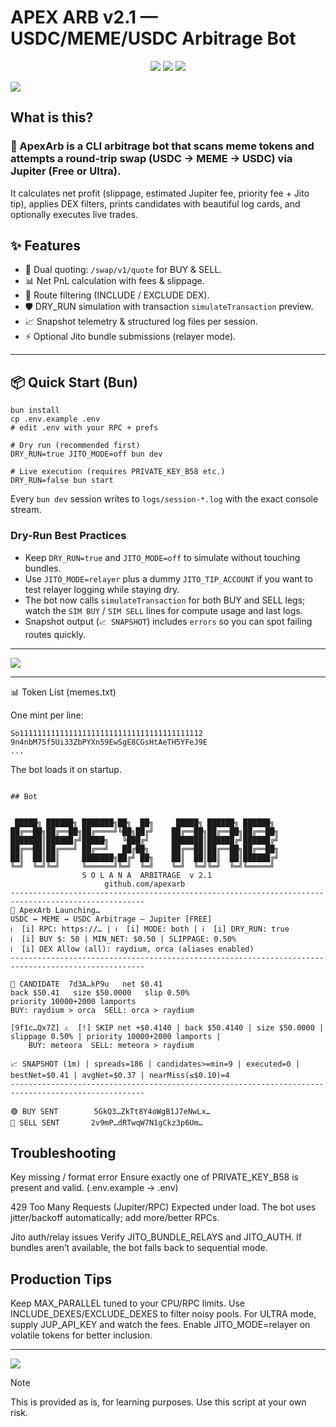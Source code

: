 # APEX ARB v2.1 — USDC/MEME/USDC Arbitrage Bot

<p align="center">
  <img src="https://img.shields.io/badge/Solana-Mainnet-14F195?style=for-the-badge&logo=solana&logoColor=white">
  <img src="https://img.shields.io/badge/Jito-Bundles-000000?style=for-the-badge">
  <img src="https://img.shields.io/badge/License-MIT-000000?style=for-the-badge">
</p>

![](https://github.com/user-attachments/assets/f1068b9e-ec48-412f-bb3e-591ad6a2b4e6)

## What is this?

### 🚀 ApexArb is a CLI arbitrage bot that scans meme tokens and attempts a round-trip swap (USDC → MEME → USDC) via Jupiter (Free or Ultra).
It calculates net profit (slippage, estimated Jupiter fee, priority fee + Jito tip), applies DEX filters, prints candidates with beautiful log cards, and optionally executes live trades.

## ✨ Features
- 🔄 Dual quoting: `/swap/v1/quote` for BUY & SELL.
- 📊 Net PnL calculation with fees & slippage.
- 🎯 Route filtering (INCLUDE / EXCLUDE DEX).
- 🛡 DRY_RUN simulation with transaction `simulateTransaction` preview.
- 📈 Snapshot telemetry & structured log files per session.
- ⚡ Optional Jito bundle submissions (relayer mode).

---

## 📦 Quick Start (Bun)

```
bun install
cp .env.example .env
# edit .env with your RPC + prefs

# Dry run (recommended first)
DRY_RUN=true JITO_MODE=off bun dev

# Live execution (requires PRIVATE_KEY_B58 etc.)
DRY_RUN=false bun start
```

Every `bun dev` session writes to `logs/session-*.log` with the exact console stream.

### Dry-Run Best Practices
- Keep `DRY_RUN=true` and `JITO_MODE=off` to simulate without touching bundles.
- Use `JITO_MODE=relayer` plus a dummy `JITO_TIP_ACCOUNT` if you want to test relayer logging while staying dry.
- The bot now calls `simulateTransaction` for both BUY and SELL legs; watch the `SIM BUY` / `SIM SELL` lines for compute usage and last logs.
- Snapshot output (`📈 SNAPSHOT`) includes `errors` so you can spot failing routes quickly.

---

![](https://github.com/user-attachments/assets/8ac51f7b-b0be-4c29-bc0d-16cce0c14967)

---

📊 Token List (memes.txt)

One mint per line:

```
So11111111111111111111111111111111111111112
9n4nbM75f5Ui33ZbPYXn59EwSgE8CGsHtAeTH5YFeJ9E
...

```

The bot loads it on startup.

```

## Bot


 █████╗ ██████╗ ███████╗██╗  ██╗     █████╗ ██████╗ ██████╗ 
██╔══██╗██╔══██╗██╔════╝╚██╗██╔╝    ██╔══██╗██╔══██╗██╔══██╗
███████║██████╔╝█████╗   ╚███╔╝     ███████║██████╔╝██████╔╝
██╔══██║██╔═══╝ ██╔══╝   ██╔██╗     ██╔══██║██╔══██╗██╔══██╗
██║  ██║██║     ███████╗██╔╝ ██╗    ██║  ██║██║  ██║██████╔╝
╚═╝  ╚═╝╚═╝     ╚══════╝╚═╝  ╚═╝    ╚═╝  ╚═╝╚═╝  ╚═╝╚═════╝ 
                S O L A N A  ARBITRAGE  v 2.1
                     github.com/apexarb
----------------------------------------------------------------------------------------------------
🌈 ApexArb Launching…
USDC ↔ MEME ↔ USDC Arbitrage — Jupiter [FREE]
ℹ️  [i] RPC: https://… | ℹ️  [i] MODE: both | ℹ️  [i] DRY_RUN: true
ℹ️  [i] BUY $: 50 | MIN_NET: $0.50 | SLIPPAGE: 0.50%
ℹ️  [i] DEX Allow (all): raydium, orca (aliases enabled)
----------------------------------------------------------------------------------------------------

🎯 CANDIDATE  7d3A…kP9u   net $0.41
back $50.41   size $50.0000   slip 0.50%
priority 10000+2000 lamports
BUY: raydium > orca  SELL: orca > raydium

[9f1c…Qx7Z] ⚠️  [!] SKIP net +$0.4140 | back $50.4140 | size $50.0000 | slippage 0.50% | priority 10000+2000 lamports |
    BUY: meteora  SELL: meteora > raydium

📈 SNAPSHOT (1m) | spreads=186 | candidates>=min=9 | executed=0 | bestNet=$0.41 | avgNet=$0.37 | nearMiss(≤$0.10)=4
----------------------------------------------------------------------------------------------------

🟢 BUY SENT        5GkQ3…ZkTt8Y4oWgB1J7eNwLx…
🔵 SELL SENT       2v9mP…dRTwqW7N1gCkz3p6Um…

```

## Troubleshooting

Key missing / format error
Ensure exactly one of PRIVATE_KEY_B58 is present and valid. (.env.example -> .env)

429 Too Many Requests (Jupiter/RPC)
Expected under load. The bot uses jitter/backoff automatically; add more/better RPCs.

Jito auth/relay issues
Verify JITO_BUNDLE_RELAYS and JITO_AUTH. If bundles aren’t available, the bot falls back to sequential mode.

## Production Tips

Keep MAX_PARALLEL tuned to your CPU/RPC limits.
Use INCLUDE_DEXES/EXCLUDE_DEXES to filter noisy pools.
For ULTRA mode, supply JUP_API_KEY and watch the fees.
Enable JITO_MODE=relayer on volatile tokens for better inclusion. 

---

![](https://github.com/user-attachments/assets/75bdba5e-254c-4e74-96b0-ca490ade1c68)

> [!NOTE]
> This is provided as is, for learning purposes.
> Use this script at your own risk.

